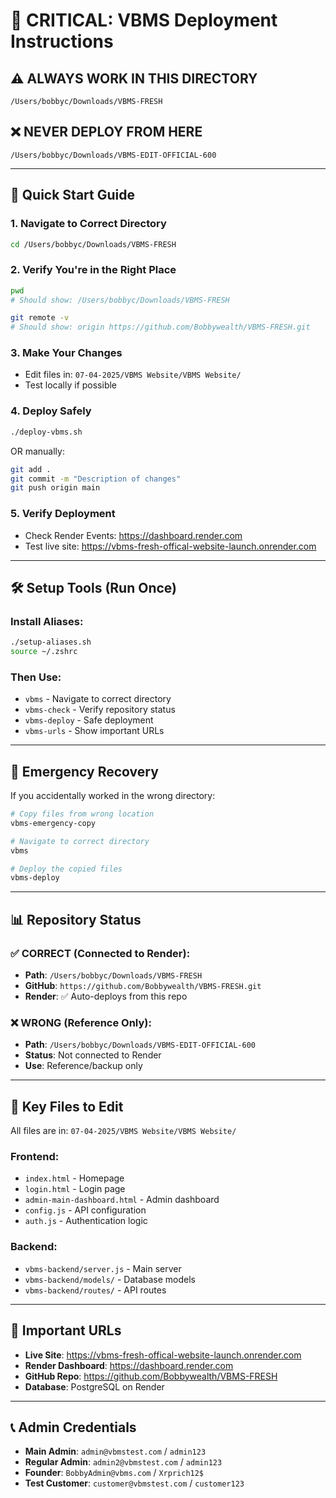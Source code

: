# 🚨 CRITICAL: VBMS Deployment Instructions

## ⚠️ **ALWAYS WORK IN THIS DIRECTORY**
```
/Users/bobbyc/Downloads/VBMS-FRESH
```

## ❌ **NEVER DEPLOY FROM HERE**
```
/Users/bobbyc/Downloads/VBMS-EDIT-OFFICIAL-600
```

---

## 🎯 **Quick Start Guide**

### **1. Navigate to Correct Directory**
```bash
cd /Users/bobbyc/Downloads/VBMS-FRESH
```

### **2. Verify You're in the Right Place**
```bash
pwd
# Should show: /Users/bobbyc/Downloads/VBMS-FRESH

git remote -v
# Should show: origin https://github.com/Bobbywealth/VBMS-FRESH.git
```

### **3. Make Your Changes**
- Edit files in: `07-04-2025/VBMS Website/VBMS Website/`
- Test locally if possible

### **4. Deploy Safely**
```bash
./deploy-vbms.sh
```
OR manually:
```bash
git add .
git commit -m "Description of changes"
git push origin main
```

### **5. Verify Deployment**
- Check Render Events: https://dashboard.render.com
- Test live site: https://vbms-fresh-offical-website-launch.onrender.com

---

## 🛠️ **Setup Tools (Run Once)**

### **Install Aliases:**
```bash
./setup-aliases.sh
source ~/.zshrc
```

### **Then Use:**
- `vbms` - Navigate to correct directory
- `vbms-check` - Verify repository status
- `vbms-deploy` - Safe deployment
- `vbms-urls` - Show important URLs

---

## 🚨 **Emergency Recovery**

If you accidentally worked in the wrong directory:

```bash
# Copy files from wrong location
vbms-emergency-copy

# Navigate to correct directory
vbms

# Deploy the copied files
vbms-deploy
```

---

## 📊 **Repository Status**

### **✅ CORRECT (Connected to Render):**
- **Path**: `/Users/bobbyc/Downloads/VBMS-FRESH`
- **GitHub**: `https://github.com/Bobbywealth/VBMS-FRESH.git`
- **Render**: ✅ Auto-deploys from this repo

### **❌ WRONG (Reference Only):**
- **Path**: `/Users/bobbyc/Downloads/VBMS-EDIT-OFFICIAL-600`
- **Status**: Not connected to Render
- **Use**: Reference/backup only

---

## 🎯 **Key Files to Edit**

All files are in: `07-04-2025/VBMS Website/VBMS Website/`

### **Frontend:**
- `index.html` - Homepage
- `login.html` - Login page
- `admin-main-dashboard.html` - Admin dashboard
- `config.js` - API configuration
- `auth.js` - Authentication logic

### **Backend:**
- `vbms-backend/server.js` - Main server
- `vbms-backend/models/` - Database models
- `vbms-backend/routes/` - API routes

---

## 🔗 **Important URLs**

- **Live Site**: https://vbms-fresh-offical-website-launch.onrender.com
- **Render Dashboard**: https://dashboard.render.com
- **GitHub Repo**: https://github.com/Bobbywealth/VBMS-FRESH
- **Database**: PostgreSQL on Render

---

## 📞 **Admin Credentials**

- **Main Admin**: `admin@vbmstest.com` / `admin123`
- **Regular Admin**: `admin2@vbmstest.com` / `admin123`
- **Founder**: `BobbyAdmin@vbms.com` / `Xrprich12$`
- **Test Customer**: `customer@vbmstest.com` / `customer123`
